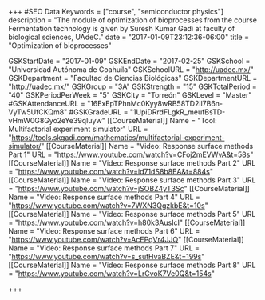 +++
#SEO Data
Keywords = ["course", "semiconductor physics"]
description = "The module of optimization of bioprocesses from the course Fermentation technology is given by Suresh Kumar Gadi at faculty of biological sciences, UAdeC."
date = "2017-01-09T23:12:36-06:00"
title = "Optimization of bioprocesses"

GSKStartDate = "2017-01-09"
GSKEndDate = "2017-02-25"
GSKSchool = "Universidad Autónoma de Coahuila"
GSKSchoolURL = "http://uadec.mx/"
GSKDepartment = "Facultad de Ciencias Biológicas"
GSKDepartmentURL = "http://uadec.mx/"
GSKGroup = "3A"
GSKStrength = "15"
GSKTotalPeriod = "40"
GSKPeriodPerWeek = "5"
GSKCity = "Torreón"
GSKLevel = "Master"
#GSKAttendanceURL = "16ExEpTPhnMc0Kyy8wRB58TD2ll7B6n-VyTw5UfCKQm8"
#GSKGradeURL = "1UpiDRrdFLgkR_meufBsTD-vHmW0G8Gyo2eYe39qIuyw"
[[CourseMaterial]]
    Name = "Tool: Multifactorial experiment simulator"
    URL = "https://tools.skgadi.com/mathematics/multifactorial-experiment-simulator/"
[[CourseMaterial]]
    Name = "Video: Response surface methods Part 1"
    URL = "https://www.youtube.com/watch?v=CFoj2mEVWvA&t=58s"
[[CourseMaterial]]
    Name = "Video: Response surface methods Part 2"
    URL = "https://www.youtube.com/watch?v=id71dS8b8EA&t=884s"
[[CourseMaterial]]
    Name = "Video: Response surface methods Part 3"
    URL = "https://www.youtube.com/watch?v=jSOBZ4yT3Sc"
[[CourseMaterial]]
    Name = "Video: Response surface methods Part 4"
    URL = "https://www.youtube.com/watch?v=7WXN3QgzkbE&t=10s"
[[CourseMaterial]]
    Name = "Video: Response surface methods Part 5"
    URL = "https://www.youtube.com/watch?v=h80k3AusIcI"
[[CourseMaterial]]
    Name = "Video: Response surface methods Part 6"
    URL = "https://www.youtube.com/watch?v=AcEPqVr4JJQ"
[[CourseMaterial]]
    Name = "Video: Response surface methods Part 7"
    URL = "https://www.youtube.com/watch?v=s_sutHvaBZE&t=199s"
[[CourseMaterial]]
    Name = "Video: Response surface methods Part 8"
    URL = "https://www.youtube.com/watch?v=LrCvoK7Ve0Q&t=154s"
	
+++